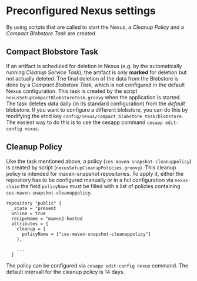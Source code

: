 # Preconfigured Nexus settings
By using scripts that are called to start the Nexus, a *Cleanup Policy* and a *Compact Blobstore Task* are created.

## Compact Blobstore Task
If an artifact is scheduled for deletion in Nexus (e.g. by the automatically running *Cleanup Service Task*), the artifact is only **marked** for deletion but not actually deleted.
The final deletion of the data from the Blobstore is done by a *Compact Blobstore Task,*
which is not configured in the default Nexus configuration.
This task is created by the script `nexusSetupCompactBlobstoreTask.groovy` when the application is started.
The task deletes data daily (in its standard configuration) from the _default_ blobstore. If you want to configure a different blobstore, you can do this by 
modifying the etcd key `config/nexus/compact_blobstore_task/blobstore`.
The easiest way to do this is to use the cesapp command `cesapp edit-config nexus`.

## Cleanup Policy
Like the task mentioned above, a policy (`ces-maven-snapshot-cleanuppolicy`) is created by script (`nexusSetupCleanupPolicies.groovy`).
This cleanup policy is intended for maven-snapshot repositories. To apply it, either the repository has to be configured manually or
in a hcl configuration via `nexus-claim` the field `policyName` must be filled with a list of policies containing `ces-maven-snapshot-cleanuppolicy`.

```
repository "public" {
  _state = "present
  online = true
  recipeName = "maven2-hosted
  attributes = {
    cleanup = {
      policyName = ["ces-maven-snapshot-cleanuppolicy"]
    },
    
    ...
  }
```

The policy can be configured via `cesapp edit-config nexus` command. The default intervall for the cleanup policy is 14 days.